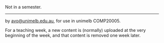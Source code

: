 
Not in a semester.

-------------------------------------------------------------
by avo@unimelb.edu.au, for use in unimelb COMP20005.

For a teaching week, a new content is (normally) uploaded at the very beginning of the week, and that content is removed one week later.
